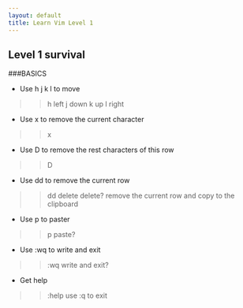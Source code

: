 ```yaml
---
layout: default
title: Learn Vim Level 1 
---
```


## Level 1 survival

###BASICS

* Use h j k l to move
>> h left 
>> j down
>> k up
>> l right

* Use x to remove the current character 
>> x 

* Use D to remove the rest characters of this row
>> D  

* Use dd to remove the current row
>> dd  delete delete? remove the current row and copy to the clipboard

* Use p to paster
>> p   paste? 

* Use :wq to write and exit
>> :wq  write and exit?

* Get help
>> :help <command>  use :q to exit 


